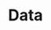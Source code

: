 ---
layout: superior
title: Data
description: 「調子が悪いHDDを修理しようと､変にいじくりまわして壊してしまう｡」というストーリーのテーマです｡実際に古いMacのHDDを分解していました｡
link: http://www.ashinari.com/search/search.php?search=Shuffle0061
cover: /images/data-hakai/4.jpg
images:
  a: /images/data-hakai/1.jpg
  b: /images/data-hakai/2.jpg
  c: /images/data-hakai/3.jpg
  d: /images/data-hakai/4.jpg
  e: /images/data-hakai/5.jpg
  f: /images/data-hakai/6.jpg
  g: /images/data-hakai/7.jpg
  h: /images/data-hakai/8.jpg
---